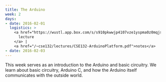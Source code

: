 ```yaml
---
title: The Arduino
week: 2
days:
- date: 2016-02-01
  logistics: >
    <a href="https://wustl.app.box.com/s/s910pkwwjp4107vze1yspma0z0mqjsgf">
      lecture
    </a> |
    <a href="/~cse132/lectures/CSE132-ArduinoPlatform.pdf">notes</a>
- date: 2016-02-03
---
```


This week serves as an introduction to the Arduino and basic circuitry. We learn about basic circuitry, Arduino C, and how the Arduino itself communicates with the outside world.
